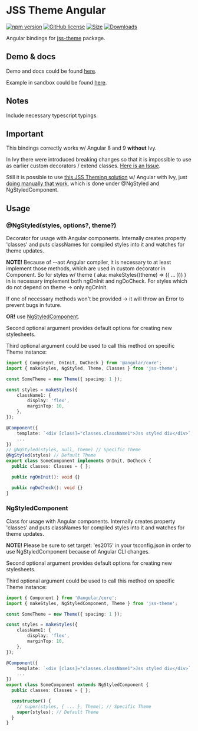# JSS Theme Angular

[![npm version](https://img.shields.io/npm/v/jss-theme-angular.svg)](https://www.npmjs.com/package/jss-theme-angular) [![GitHub license](https://img.shields.io/badge/license-MIT-blue.svg)](https://github.com/mopcweb/jss-theme/blob/master/LICENSE) [![Size](https://img.shields.io/bundlephobia/minzip/jss-theme-angular.svg)](https://npmjs.org/package/jss-theme-angular) [![Downloads](https://img.shields.io/npm/dm/jss-theme-angular.svg)](https://npmjs.org/package/jss-theme-angular)

Angular bindings for [jss-theme](https://npmjs.org/package/jss-theme) package.

## Demo & docs

Demo and docs could be found [here](https://mopcweb.github.io/jss-theme).

Example in sandbox could be found [here](https://stackblitz.com/edit/jss-theme-examples?embed=1&file=src/app/app.component.ts).

## Notes

Include necessary typescript typings.

## Important

This bindings correctly works w/ Angular 8 and 9 __without__ Ivy.

In Ivy there were introduced breaking changes so that it is impossible to use as earlier custom decorators / extend classes. [Here is an Issue](https://github.com/angular/angular/issues/31495).

Still it is possible to use [this JSS Theming solution](https://www.npmjs.com/package/jss-theme) w/ Angular with Ivy, just [doing manually that work](https://www.npmjs.com/package/jss-theme#general-usage), which is done under @NgStyled and NgStyledComponent.

## Usage

### @NgStyled(styles, options?, theme?)

Decorator for usage with Angular components.
Internally creates property 'classes' and puts classNames for compiled styles into it and watches for theme updates.

__NOTE!__ Because of --aot Angular compiler, it is necessary to at least implement those methods, which are used in custom decorator in Component.
So for styles w/ theme ( aka: makeStyles((theme) => ({ ... })) ) in is necessary implement both ngOnInit and ngDoCheck. For styles which do not depend on theme -> only ngOnInit.

If one of necessary methods won't be provided -> it will throw an Error to prevent bugs in future.

__OR!__ use [NgStyledComponent](#ngstyledcomponent).

Second optional argument provides default options for creating new stylesheets.

Third optional argument could be used to call this method on specific Theme instance:

```ts
import { Component, OnInit, DoCheck } from '@angular/core';
import { makeStyles, NgStyled, Theme, Classes } from 'jss-theme';

const SomeTheme = new Theme({ spacing: 1 });

const styles = makeStyles({
	className1: {
		display: 'flex',
		marginTop: 10,
	},
});

@Component({
	template: `<div [class]="classes.className1">Jss styled div</div>`,
	...
})
// @NgStyled(styles, null, Theme) // Specific Theme
@NgStyled(styles) // Default Theme
export class SomeComponent implements OnInit, DoCheck {
  public classes: Classes = { };

  public ngOnInit(): void {}

  public ngDoCheck(): void {}
}
```

### NgStyledComponent

Class for usage with Angular components.
Internally creates property 'classes' and puts classNames for compiled styles into it and watches for theme updates.

__NOTE!__ Please be sure to set target: 'es2015' in your tsconfig.json in order to use NgStyledComponent because of Angular CLI changes.

Second optional argument provides default options for creating new stylesheets.

Third optional argument could be used to call this method on specific Theme instance:

```ts
import { Component } from '@angular/core';
import { makeStyles, NgStyledComponent, Theme } from 'jss-theme';

const SomeTheme = new Theme({ spacing: 1 });

const styles = makeStyles({
	className1: {
		display: 'flex',
		marginTop: 10,
	},
});

@Component({
	template: `<div [class]="classes.className1">Jss styled div</div>`,
	...
})
export class SomeComponent extends NgStyledComponent {
  public classes: Classes = { };

  constructor() {
    // super(styles, { ... }, Theme); // Specific Theme
    super(styles); // Default Theme
  }
}
```
